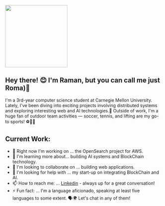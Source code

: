 <img src="https://gifdb.com/images/high/pusheen-cat-hi-tf05i7kbahvozz53.gif" width="200">


## Hey there! 😊 I'm Raman, but you can call me just Roma)🌟

I'm a 3rd-year computer science student at Carnegie Mellon University. Lately, I've been diving into exciting projects involving distributed systems and exploring interesting web and AI technologies.🚀
Outside of work, I'm a huge fan of outdoor team activities — soccer, tennis, and lifting are my go-to sports! ⚽🎾💪


## Current Work:
- 🔭 Right now I'm working on ... the OpenSearch project for AWS.
- 🌱 I'm learning more about... building AI systems and BlockChain technology.
- 👯 I'm looking to collaborate on ... building web applications.
- 🤔 I'm looking for help with ... my start-up on integrating BlockChain and AI.
- 📫 How to reach me: ... [Linkedin](https://linkedin.com/in/rsaparkh) - always up for a great conversation!
- ⚡  Fun fact: ...  I'm a language aficionado, speaking at least five languages to some extent. 🗣️🌍 Let's chat in any of them!
